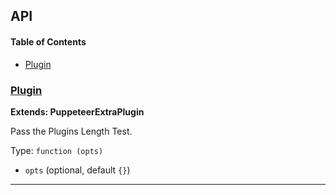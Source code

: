 ## API

<!-- Generated by documentation.js. Update this documentation by updating the source code. -->

#### Table of Contents

-   [Plugin](#plugin)

### [Plugin](https://github.com/berstend/puppeteer-extra/blob/c112368eba0738093e5244452d93b6c24e422b7c/packages/puppeteer-extra-plugin-stealth/evasions/navigator.plugins/index.js#L8-L23)

**Extends: PuppeteerExtraPlugin**

Pass the Plugins Length Test.

Type: `function (opts)`

-   `opts`   (optional, default `{}`)

* * *

